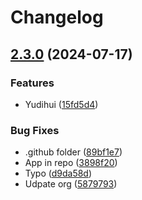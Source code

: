 # Changelog

## [2.3.0](https://github.com/rhochmayr/pr-labeling/compare/v2.2.2...v2.3.0) (2024-07-17)


### Features

* Yudihui ([15fd5d4](https://github.com/rhochmayr/pr-labeling/commit/15fd5d48f985b16a9e8a91b43519b2f7783c5ee5))


### Bug Fixes

* .github folder ([89bf1e7](https://github.com/rhochmayr/pr-labeling/commit/89bf1e78000c8190fa558b40760c558ad5f73e58))
* App in repo ([3898f20](https://github.com/rhochmayr/pr-labeling/commit/3898f20e294a6cbad38bea3dc447695e1f04d274))
* Typo ([d9da58d](https://github.com/rhochmayr/pr-labeling/commit/d9da58d06bfedbe6f059ecf922e35599ea2655d6))
* Udpate org ([5879793](https://github.com/rhochmayr/pr-labeling/commit/5879793aa0ce4f7106bff999f674f00c7b607195))
